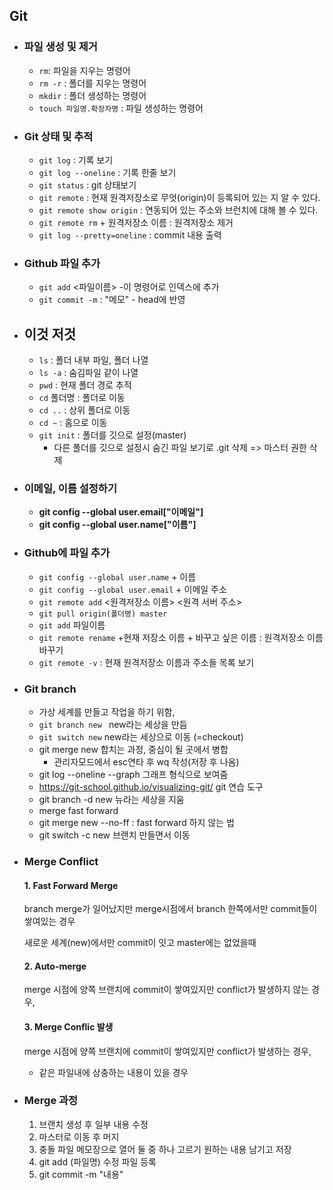 ## Git

- ### 파일 생성 및 제거

  - `rm`: 파일을 지우는 명령어
  - `rm -r` : 폴더를 지우는 명령어
  - `mkdir` :  폴더 생성하는 명령어
  - `touch 파일명.확장자명` : 파일 생성하는 명령어

- ### Git 상태 및 추적

  - `git log` : 기록 보기
  - `git log --oneline` : 기록 한줄 보기
  - `git status` : git 상태보기
  - `git remote` : 현재 원격저장소로 무엇(origin)이 등록되어 있는 지 알 수 있다.
  - `git remote show origin` : 연동되어 있는 주소와 브런치에 대해 볼 수 있다.
  - `git remote rm` + 원격저장소 이름 : 원격저장소 제거
  - `git log --pretty=oneline` : commit 내용 출력

- ### Github 파일 추가

  - `git add` <파일이름> -이 명령어로 인덱스에 추가
  - `git commit -m` : "메모" - head에 반영

- ## 이것 저것

  - `ls` : 폴더 내부 파일, 폴더 나열
  - `ls -a` : 숨김파일 같이 나열
  - `pwd` : 현재 폴더 경로 추적
  - `cd` 폴더명 : 폴더로 이동
  - `cd ..` : 상위 폴더로 이동
  - `cd ~` : 홈으로 이동
  - `git init` : 폴더를 깃으로 설정(master)
    - 다른 폴더를 깃으로 설정시 숨긴 파일 보기로 .git 삭제 => 마스터 권한 삭제

- ### 이메일, 이름 설정하기

  - **git config --global user.email["이메일"]**
  - **git config --global user.name["이름"]**

- ### Github에 파일 추가

  - `git config --global user.name` + 이름
  - `git config --global user.email` + 이메일 주소
  - `git remote add` <원격저장소 이름> <원격 서버 주소>
  - `git pull origin(폴더명) master`
  - `git add` 파일이름
  - `git remote rename` +현재 저장소 이름 + 바꾸고 싶은 이름 : 원격저장소 이름 바꾸기
  - `git remote -v` : 현재 원격저장소 이름과 주소들 목록 보기

- ### Git branch

  - 가상 세계를 만들고 작업을 하기 위함,
  - `git branch new ` new라는 세상을 만듬
  - `git switch new` new라는 세상으로 이동 (=checkout)
  - git merge new 합치는 과정, 중심이 될 곳에서 병합
    - 관리자모드에서 esc연타 후 wq 작성(저장 후 나옴)
  - git log --oneline --graph 그래프 형식으로 보여줌
  - https://git-school.github.io/visualizing-git/  git 연습 도구
  - git branch -d new 뉴라는 세상을 지움
  - merge fast forward
  - git merge new --no-ff : fast forward 하지 않는 법
  - git switch -c new 브랜치 만들면서 이동
  
- ### Merge Conflict

  #### 1. Fast Forward Merge

  branch merge가 일어났지만 merge시점에서 branch 한쪽에서만 commit들이 쌓여있는 경우

  새로운 세계(new)에서만 commit이 잇고 master에는 없었을때

  #### 2. Auto-merge

  merge 시점에 양쪽 브랜치에 commit이 쌓여있지만 conflict가 발생하지 않는 경우, 

  #### 3. Merge Conflic 발생

  merge 시점에 양쪽 브랜치에 commit이 쌓여있지만 conflict가 발생하는 경우, 

  - 같은 파일내에 상충하는 내용이 있을 경우

- ### Merge 과정

  1. 브랜치 생성 후 일부 내용 수정 
  2. 마스터로 이동 후 머지
  3. 충돌 파일 메모장으로 열어 둘 중 하나 고르기 원하는 내용 남기고 저장
  4. git add (파일명) 수정 파일 등록
  5. git commit -m "내용" 